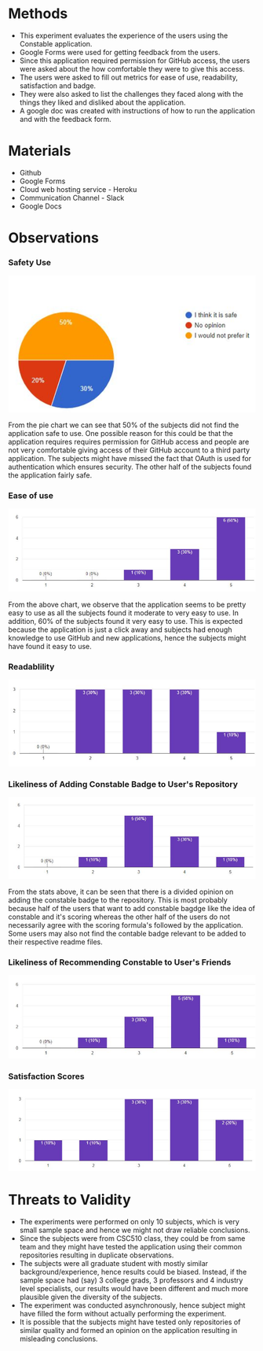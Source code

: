 # Methods
* This experiment evaluates the experience of the users using the Constable application. 
* Google Forms were used for getting feedback from the users.
* Since this application required permission for GitHub access, the users were asked about the how comfortable they were to give this access.
* The users were asked to fill out metrics for ease of use, readability, satisfaction and badge. 
* They were also asked to list the challenges they faced along with the things they liked and disliked about the application. 
* A google doc was created with instructions of how to run the application and with the feedback form.

# Materials
* Github
* Google Forms
* Cloud web hosting service - Heroku
* Communication Channel - Slack
* Google Docs


# Observations
### Safety Use
![Safe use](https://github.com/bhavesh242/constable-github-action/blob/main/assets/Q1.JPG)

From the pie chart we can see that 50% of the subjects did not find the application safe to use. One possible reason for this could be that the application requires requires permission for GitHub access and people are not very comfortable giving access of their GitHub account to a third party application. The subjects might have missed the fact that OAuth is used for authentication which ensures security. The other half of the subjects found the application fairly safe.

### Ease of use
![Application_Ease](https://github.com/bhavesh242/constable-github-action/blob/main/assets/Application_ease.JPG)

From the above chart, we observe that the application seems to be pretty easy to use as all the subjects found it moderate to very easy to use. In addition, 60% of the subjects found it very easy to use. This is expected because the application is just a click away and subjects had enough knowledge to use GitHub and new applications, hence the subjects might have found it easy to use.


### Readablility
![Readability Results](https://github.com/bhavesh242/constable-github-action/blob/main/assets/Results_Readable.JPG)

### Likeliness of Adding Constable Badge to User's Repository
![Badge Likeliness](https://github.com/bhavesh242/constable-github-action/blob/main/assets/badge_likeliness.JPG)

From the stats above, it can be seen that there is a divided opinion on adding the constable badge to the repository. This is most probably because half of the users that want to add constable bagdge like the idea of constable and it's scoring whereas the other half of the users do not necessarily agree with the scoring formula's followed by the application. Some users may also not find the contable badge relevant to be added to their respective readme files.   

### Likeliness of Recommending Constable to User's Friends
![Recommendation Likeliness](https://github.com/bhavesh242/constable-github-action/blob/main/assets/recommend_constable.JPG)

### Satisfaction Scores
![Satisfaction Scores](https://github.com/bhavesh242/constable-github-action/blob/main/assets/scores_satisfied.JPG)

# Threats to Validity
- The experiments were performed on only 10 subjects, which is very small sample space and hence we might not draw reliable conclusions.
- Since the subjects were from CSC510 class, they could be from same team and they might have tested the application using their common repositories resulting in duplicate observations.
- The subjects were all graduate student with mostly similar background/experience, hence results could be biased. Instead, if the sample space had (say) 3 college grads, 3 professors and 4 industry level specialists, our results would have been different and much more plausible given the diversity of the subjects.
-  The experiment was conducted asynchronously, hence subject might have filled the form without actually performing the experiment.
- It is possible that the subjects might have tested only repositories of similar quality and formed an opinion on the application resulting in misleading conclusions.
